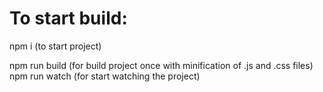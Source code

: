 # To start build:

npm i (to start project)

npm run build   (for build project once with minification of .js and .css files)
npm run watch   (for start watching the project)
